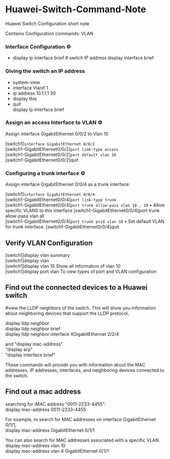 # Huawei-Switch-Command-Note
Huawei Switch Configuration short note

Contains Configuration commands: VLAN

### Interface Configuration ⚙️

-  <HUAWEI> display ip interface brief # switch IP address
   <HUAWEI> display interface brief 


### Giving the switch an IP address

- system-view    
- interface Vlanif 1   
- ip address 10.1.1.1 30
- display this    
- quit     
<Huawei>display ip interface brief	


### Assign an access Interface to VLAN ⚙️   

Assign interface GigabitEthernet 0/0/2 to Vlan 10

[switch1]`interface GigabitEthernet 0/0/2`      
[switch1-GigabitEthernet0/0/2]`port link-type access`       
[switch1-GigabitEthernet0/0/2]`port default vlan 10`       
[switch1-GigabitEthernet0/0/2]quit


### Configuring a trunk interface ⚙️ 

Assign interface GigabitEthernet 0/0/4 as a trunk interface:   

[switch1]`interface GigabitEthernet 0/0/4`   
[switch1-GigabitEthernet0/0/4]`port link-type trunk`    
[switch1-GigabitEthernet0/0/4]`port trunk allow-pass vlan 10 , 20`   •	Allow specific VLANS to this interface
[switch1-GigabitEthernet0/0/4]port trunk allow-pass vlan all    
[switch1-GigabitEthernet0/0/4]`port trunk pvid vlan 10`    •	Set default VLAN for trunk interface.
[switch1-GigabitEthernet0/0/4]quit


## Verify VLAN Configuration   

[switch1]display vlan summary	      
[switch1]display vlan	     
[switch1]display vlan 10	Show all information of vlan 10     
[switch1]display port vlan	To view types of port and VLAN configuration    

## Find out the connected devices to a Huawei switch 

#view the LLDP neighbors of the switch. This will show you information about neighboring devices that support the LLDP protocol,

display lldp neighbor    
display lldp neighbor brief      
display lldp neighbor interface XGigabitEthernet 2/2/4   

and
 "display mac-address"    
 "display arp"      
 "display interface brief"    
 

 
 
These commands will provide you with information about the MAC addresses, IP addresses, interfaces, and neighboring devices 
connected to the switch.

## Find out a mac address

searching for iMAC address "0011-2233-4455":    
display mac-address 0011-2233-4455     

For example, to search for MAC addresses on interface GigabitEthernet 0/1/1,    
display mac-address GigabitEthernet 0/1/1     

You can also search for MAC addresses associated with a specific VLAN.    
display mac-address vlan 10    
display mac-address vlan 4 GigabitEthernet 0/1/1    


